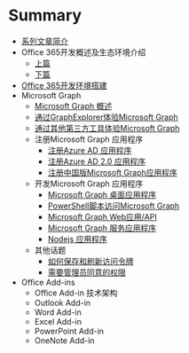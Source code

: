 # Summary

* [系列文章简介](README.md)
* Office 365开发概述及生态环境介绍
    * [上篇](docs/office365dev-overview-1.md)
    * [下篇](docs/office365dev-overview-2.md)
* [Office 365开发环境搭建](/docs/office365devenv.md)
* Microsoft Graph
    * [Microsoft Graph 概述](/docs/microsoftgraphoverview.md)
    * [通过GraphExplorer体验Microsoft Graph](/docs/graphexplorer.md)
    * [通过其他第三方工具体验Microsoft Graph](/docs/graph-tools.md)
    * 注册Microsoft Graph 应用程序
        * [注册Azure AD 应用程序](/docs/applicationregisteration.md)
        * [注册Azure AD 2.0 应用程序](/docs/applicationregisteration2.0.md)
        * [注册中国版Microsoft Graph应用程序](/docs/chinaoffice365applicationregisteration.md)
    * 开发Microsoft Graph 应用程序
        * [Microsoft Graph 桌面应用程序](/docs/desktopapplication.md)
        * [PowerShell脚本访问Microsoft Graph](/docs/powershell-application.md)
        * [Microsoft Graph  Web应用/API](/docs/webapplication.md)
        * [Microsoft Graph  服务应用程序](/docs/deamonapplication.md)
        * [Nodejs 应用程序](/docs/nodejsapplication.md)
    * 其他话题
        * [如何保存和刷新访问令牌](/docs/accesstoken.md)
        * [需要管理员同意的权限](/docs/adminconsent.md)
* Office Add-ins
    * Office Add-in 技术架构
    * Outlook Add-in
    * Word Add-in
    * Excel Add-in
    * PowerPoint Add-in
    * OneNote Add-in



